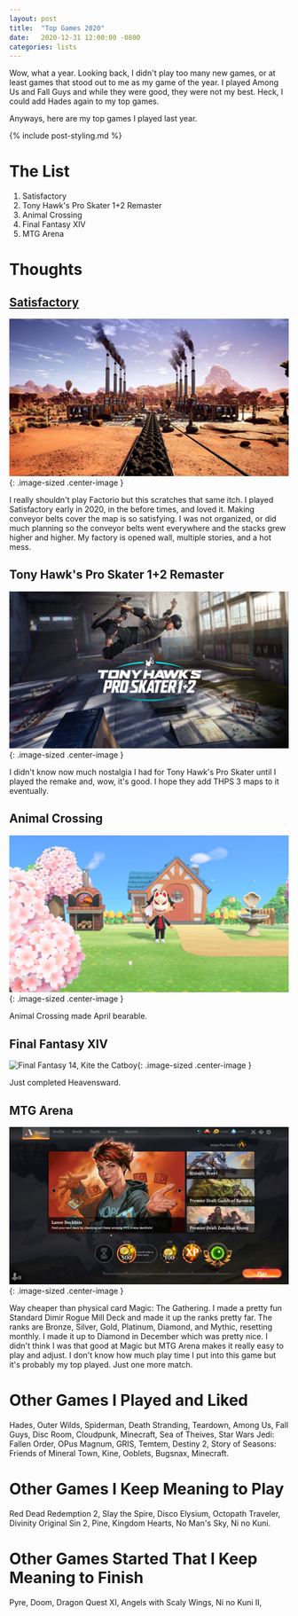 ```yaml
---
layout: post
title:  "Top Games 2020"
date:   2020-12-31 12:00:00 -0800
categories: lists
---
```


Wow, what a year. Looking back, I didn't play too many new games, or at least games that stood out to me as my game of the year. I played Among Us and Fall Guys and while they were good, they were not my best. Heck, I could add Hades again to my top games.

Anyways, here are my top games I played last year.

{% include post-styling.md %}

# The List

1. Satisfactory
1. Tony Hawk's Pro Skater 1+2 Remaster
1. Animal Crossing
1. Final Fantasy XIV
1. MTG Arena

# Thoughts

## [Satisfactory](https://store.steampowered.com/app/526870/Satisfactory/)

![Satisfactory](/assets/img/posts/top2020/satisfactory.jpg){: .image-sized .center-image } 

I really shouldn't play Factorio but this scratches that same itch. I played Satisfactory early in 2020, in the before times, and loved it.
Making conveyor belts cover the map is so satisfying. I was not organized, or did much planning so the conveyor belts went everywhere and the stacks grew higher and higher. My factory is opened wall, multiple stories, and a hot mess.

## Tony Hawk's Pro Skater 1+2 Remaster

![Tony Hawk](/assets/img/posts/top2020/tonyhawk.webp){: .image-sized .center-image } 

I didn't know now much nostalgia I had for Tony Hawk's Pro Skater until I played the remake and, wow, it's good. I hope they add THPS 3 maps to it eventually.

## Animal Crossing

![Animal Crossing](/assets/img/posts/top2020/animalcrossing.jpg){: .image-sized .center-image } 

Animal Crossing made April bearable.

##  Final Fantasy XIV

![Final Fantasy 14, Kite the Catboy](/assets/img/posts/top2020/ff14catboy.jpg){: .image-sized .center-image } 

Just completed Heavensward.

## MTG Arena

![Mtg Arena](/assets/img/posts/top2020/mtgarena.PNG){: .image-sized .center-image } 

Way cheaper than physical card Magic: The Gathering. I made a pretty fun Standard Dimir Rogue Mill Deck and made it up the ranks pretty far. The ranks are Bronze, Silver, Gold, Platinum, Diamond, and Mythic, resetting monthly. I made it up to Diamond in December which was pretty nice. I didn't think I was that good at Magic but MTG Arena makes it really easy to play and adjust. I don't know how much play time I put into this game but it's probably my top played. Just one more match.

# Other Games I Played and Liked
Hades, Outer Wilds, Spiderman, Death Stranding,
Teardown, Among Us, Fall Guys, Disc Room, Cloudpunk, Minecraft, Sea of Theives, Star Wars Jedi: Fallen Order,
OPus Magnum, GRIS, Temtem, Destiny 2, Story of Seasons: Friends of Mineral Town, Kine, Ooblets, Bugsnax,
Minecraft.


# Other Games I Keep Meaning to Play
 Red Dead Redemption 2, Slay the Spire, Disco Elysium, Octopath Traveler, 
 Divinity Original Sin 2, Pine, Kingdom Hearts, No Man's Sky, Ni no Kuni.

# Other Games Started That I Keep Meaning to Finish
Pyre, Doom, Dragon Quest XI, Angels with Scaly Wings, Ni no Kuni II,